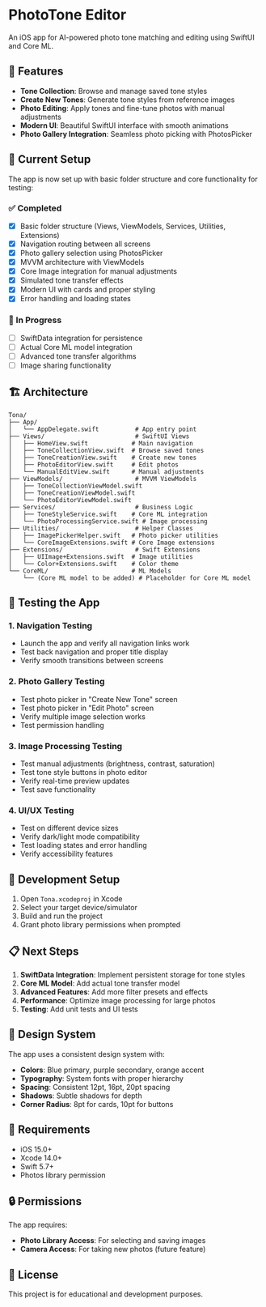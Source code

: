 # PhotoTone Editor

An iOS app for AI-powered photo tone matching and editing using SwiftUI and Core ML.

## 🚀 Features

- **Tone Collection**: Browse and manage saved tone styles
- **Create New Tones**: Generate tone styles from reference images
- **Photo Editing**: Apply tones and fine-tune photos with manual adjustments
- **Modern UI**: Beautiful SwiftUI interface with smooth animations
- **Photo Gallery Integration**: Seamless photo picking with PhotosPicker

## 📱 Current Setup

The app is now set up with basic folder structure and core functionality for testing:

### ✅ Completed
- [x] Basic folder structure (Views, ViewModels, Services, Utilities, Extensions)
- [x] Navigation routing between all screens
- [x] Photo gallery selection using PhotosPicker
- [x] MVVM architecture with ViewModels
- [x] Core Image integration for manual adjustments
- [x] Simulated tone transfer effects
- [x] Modern UI with cards and proper styling
- [x] Error handling and loading states

### 🔄 In Progress
- [ ] SwiftData integration for persistence
- [ ] Actual Core ML model integration
- [ ] Advanced tone transfer algorithms
- [ ] Image sharing functionality

## 🏗️ Architecture

```
Tona/
├── App/
│   └── AppDelegate.swift          # App entry point
├── Views/                         # SwiftUI Views
│   ├── HomeView.swift            # Main navigation
│   ├── ToneCollectionView.swift  # Browse saved tones
│   ├── ToneCreationView.swift    # Create new tones
│   ├── PhotoEditorView.swift     # Edit photos
│   └── ManualEditView.swift      # Manual adjustments
├── ViewModels/                    # MVVM ViewModels
│   ├── ToneCollectionViewModel.swift
│   ├── ToneCreationViewModel.swift
│   └── PhotoEditorViewModel.swift
├── Services/                      # Business Logic
│   ├── ToneStyleService.swift    # Core ML integration
│   └── PhotoProcessingService.swift # Image processing
├── Utilities/                     # Helper Classes
│   ├── ImagePickerHelper.swift   # Photo picker utilities
│   └── CoreImageExtensions.swift # Core Image extensions
├── Extensions/                    # Swift Extensions
│   ├── UIImage+Extensions.swift  # Image utilities
│   └── Color+Extensions.swift    # Color theme
└── CoreML/                       # ML Models
    └── (Core ML model to be added) # Placeholder for Core ML model
```

## 🧪 Testing the App

### 1. Navigation Testing
- Launch the app and verify all navigation links work
- Test back navigation and proper title display
- Verify smooth transitions between screens

### 2. Photo Gallery Testing
- Test photo picker in "Create New Tone" screen
- Test photo picker in "Edit Photo" screen
- Verify multiple image selection works
- Test permission handling

### 3. Image Processing Testing
- Test manual adjustments (brightness, contrast, saturation)
- Test tone style buttons in photo editor
- Verify real-time preview updates
- Test save functionality

### 4. UI/UX Testing
- Test on different device sizes
- Verify dark/light mode compatibility
- Test loading states and error handling
- Verify accessibility features

## 🔧 Development Setup

1. Open `Tona.xcodeproj` in Xcode
2. Select your target device/simulator
3. Build and run the project
4. Grant photo library permissions when prompted

## 📋 Next Steps

1. **SwiftData Integration**: Implement persistent storage for tone styles
2. **Core ML Model**: Add actual tone transfer model
3. **Advanced Features**: Add more filter presets and effects
4. **Performance**: Optimize image processing for large photos
5. **Testing**: Add unit tests and UI tests

## 🎨 Design System

The app uses a consistent design system with:
- **Colors**: Blue primary, purple secondary, orange accent
- **Typography**: System fonts with proper hierarchy
- **Spacing**: Consistent 12pt, 16pt, 20pt spacing
- **Shadows**: Subtle shadows for depth
- **Corner Radius**: 8pt for cards, 10pt for buttons

## 📱 Requirements

- iOS 15.0+
- Xcode 14.0+
- Swift 5.7+
- Photos library permission

## 🔒 Permissions

The app requires:
- **Photo Library Access**: For selecting and saving images
- **Camera Access**: For taking new photos (future feature)

## 📄 License

This project is for educational and development purposes.
